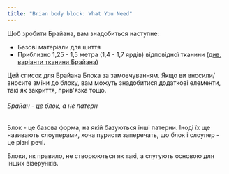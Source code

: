 ```yaml
---
title: "Brian body block: What You Need"
---
```


Щоб зробити Брайана, вам знадобиться наступне:

- Базові матеріали для шиття
- Приблизно 1,25 - 1,5 метра (1,4 - 1,7 ярдів) відповідної тканини ([див. варіанти тканини Брайана](/docs/patterns/brian/fabric/))

Цей список для Брайана Блока за замовчуванням. Якщо ви вносили/вносите зміни до блоку, вам можуть знадобитися додаткові елементи, такі як закриття, прив'язка тощо.

<Note>

###### Брайан - це блок, а не патерн

Блок - це базова форма, на якій базуються інші патерни.
Іноді їх ще називають слоуперами, хоча пуристи заперечать, що блок і слоупер - це різні речі.

Блоки, як правило, не створюються як такі, а слугують основою для інших візерунків.

</Note>
